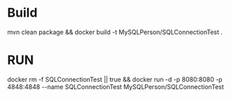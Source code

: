 # Build
mvn clean package && docker build -t MySQLPerson/SQLConnectionTest .

# RUN

docker rm -f SQLConnectionTest || true && docker run -d -p 8080:8080 -p 4848:4848 --name SQLConnectionTest MySQLPerson/SQLConnectionTest 